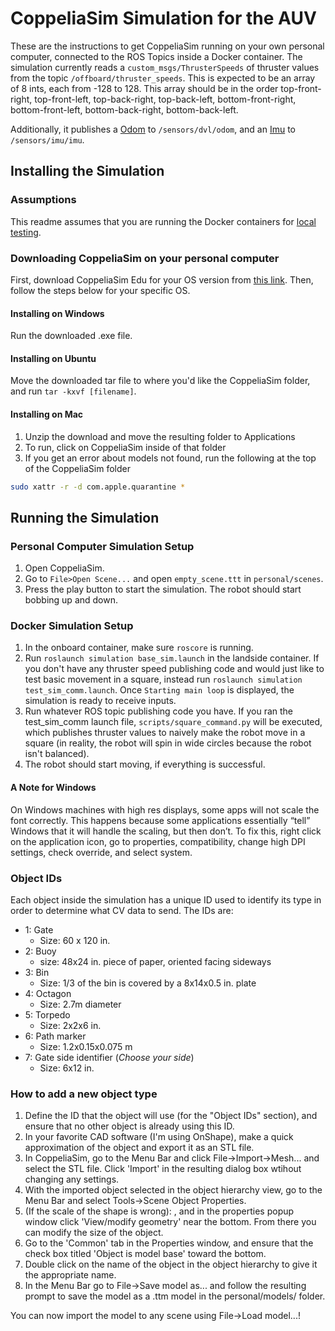 # CoppeliaSim Simulation for the AUV
These are the instructions to get CoppeliaSim running on your own personal computer, connected to the ROS Topics inside a Docker container. The simulation currently reads a `custom_msgs/ThrusterSpeeds` of thruster values from the topic `/offboard/thruster_speeds`. This is expected to be an array of 8 ints, each from -128 to 128. This array should be in the order top-front-right, top-front-left, top-back-right, top-back-left, bottom-front-right, bottom-front-left, bottom-back-right, bottom-back-left.

Additionally, it publishes a [Odom](http://docs.ros.org/en/noetic/api/nav_msgs/html/msg/Odometry.html) to `/sensors/dvl/odom`, and an [Imu](http://docs.ros.org/noetic/api/sensor_msgs/html/msg/Imu.html) to `/sensors/imu/imu`.

## Installing the Simulation
### Assumptions
This readme assumes that you are running the Docker containers for [local testing](https://github.com/DukeRobotics/robosub-ros#local-testing).


### Downloading CoppeliaSim on your personal computer
First, download CoppeliaSim Edu for your OS version from [this link](https://coppeliarobotics.com/downloads). Then, follow the steps below for your specific OS.
#### Installing on Windows
Run the downloaded .exe file.

#### Installing on Ubuntu
Move the downloaded tar file to where you'd like the CoppeliaSim folder, and run `tar -kxvf [filename]`.

#### Installing on Mac
1. Unzip the download and move the resulting folder to Applications
2. To run, click on CoppeliaSim inside of that folder
3. If you get an error about models not found, run the following at the top of the CoppeliaSim folder
```bash
sudo xattr -r -d com.apple.quarantine *
```

## Running the Simulation

### Personal Computer Simulation Setup
1. Open CoppeliaSim.
2. Go to `File>Open Scene...` and open `empty_scene.ttt` in `personal/scenes`.
3. Press the play button to start the simulation. The robot should start bobbing up and down.

### Docker Simulation Setup
1. In the onboard container, make sure `roscore` is running.
2. Run `roslaunch simulation base_sim.launch` in the landside container. If you don't have any thruster speed publishing code and would just like to test basic movement in a square, instead run `roslaunch simulation test_sim_comm.launch`. Once `Starting main loop` is displayed, the simulation is ready to receive inputs.
3. Run whatever ROS topic publishing code you have. If you ran the test_sim_comm launch file, `scripts/square_command.py` will be executed, which publishes thruster values to naively make the robot move in a square (in reality, the robot will spin in wide circles because the robot isn't balanced).
4. The robot should start moving, if everything is successful.

#### A Note for Windows
On Windows machines with high res displays, some apps will not scale the font correctly. This happens because some applications essentially “tell” Windows that it will handle the scaling, but then don’t. To fix this, right click on the application icon, go to properties, compatibility, change high DPI settings, check override, and select system.

### Object IDs
Each object inside the simulation has a unique ID used to identify its type in order to determine what 
CV data to send. The IDs are:
- 1: Gate
    - Size: 60 x 120 in.
- 2: Buoy
    - size: 48x24 in. piece of paper, oriented facing sideways
- 3: Bin
    - Size: 1/3 of the bin is covered by a 8x14x0.5 in. plate
- 4: Octagon
    - Size: 2.7m diameter
- 5: Torpedo
    - Size: 2x2x6 in.
- 6: Path marker
    - Size: 1.2x0.15x0.075 m
- 7: Gate side identifier (*Choose your side*)
    - Size: 6x12 in.

### How to add a new object type
1. Define the ID that the object will use (for the "Object IDs" section), and 
ensure that no other object is already using this ID.
2. In your favorite CAD software (I'm using OnShape), make a quick approximation
of the object and export it as an STL file.
3. In CoppeliaSim, go to the Menu Bar and click File->Import->Mesh... and select the STL file. Click
'Import' in the resulting dialog box wtihout changing any settings.
4. With the imported object selected in the object hierarchy view,
 go to the Menu Bar and select Tools->Scene Object Properties.
5. (If the scale of the shape is wrong): , and in the properties popup window click 'View/modify geometry' near the bottom. From there you can modify the size of the object.
6. Go to the 'Common' tab in the Properties window, and ensure that the check
box titled 'Object is model base' toward the bottom.
7. Double click on the name of the object in the object hierarchy to give
it the appropriate name.
8. In the Menu Bar go to File->Save model as... and follow the resulting prompt
to save the model as a .ttm model in the personal/models/ folder.

You can now import the model to any scene using File->Load model...!
